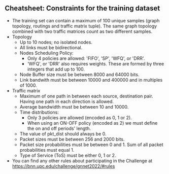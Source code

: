 ## Cheatsheet: Constraints for the training dataset
- The training set can contain a maximum of 100 unique samples (graph topology, routings and traffic matrix tuple). The same graph topology combined with two traffic matrices count as two different samples. 
- Topology
    - Up to 10 nodes; no isolated nodes.
    - All links must be bidirectional.
    - Nodes Scheduling Policy:
        - Only 4 policies are allowed:  'FIFO', 'SP', 'WFQ', or 'DRR'.
        - 'WFQ', or 'DRR' also requires weights. These are formed by three integers that add up to 100.
    - Node Buffer size must be between 8000 and 64000 bits.
    - Link bandwith must be between 10000 and 400000 and in multiples of 1000.
- Traffic matrix
    - Maximum of one path in between each source, destination pair. Having one path in each direction is allowed.
    - Average bandwidth must be between 10 and 10000.
    - Time distributions:
        - Only 3 policies are allowed (encoded as 0, 1 or 2).
        - When using an ON-OFF policy (encoded as 2) we must define the on and off periods' length.
    - The value of pkt_dist should always be 0.
    - Packet sizes must be between 256 and 2000 bits.
    - Packet size probabilities must be between 0 and 1. Sum of all packet probabilities must equal 1.
    - Type of Service (ToS) must be either 0, 1 or 2.
- You can find any other rules about participating in the Challenge at https://bnn.upc.edu/challenge/gnnet2022/#rules
